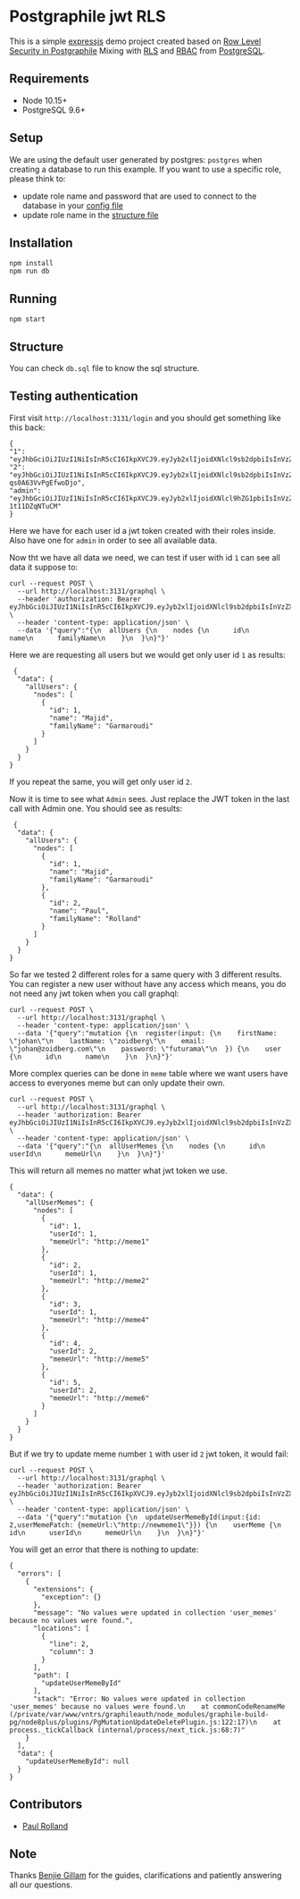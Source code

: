 # Postgraphile jwt RLS

This is a simple [expressjs](https://expressjs.com/) demo project created based on [Row Level Security in Postgraphile](https://www.graphile.org/postgraphile/postgresql-schema-design/#row-level-security)
Mixing with [RLS](https://www.postgresql.org/docs/9.6/user-manag.html) and [RBAC](https://www.postgresql.org/docs/9.6/ddl-rowsecurity.html) from [PostgreSQL](https://www.postgresql.org/).

## Requirements

- Node 10.15+
- PostgreSQL 9.6+

## Setup

We are using the default user generated by postgres: `postgres` when creating a database to run this example.
If you want to use a specific role, please think to:
- update role name and password that are used to connect to the database in your [config file](/config/default.yml)
- update role name in the [structure file](/db.sql#83)

## Installation

```
npm install
npm run db
```

## Running

```
npm start
```

## Structure

You can check `db.sql` file to know the sql structure.

## Testing authentication

First visit `http://localhost:3131/login` and you should get something like this back:

```
{
"1": "eyJhbGciOiJIUzI1NiIsInR5cCI6IkpXVCJ9.eyJyb2xlIjoidXNlcl9sb2dpbiIsInVzZXJfaWQiOjEsImlhdCI6MTU1MDUwMDgwMH0.wqSPESwLzs671yVKyBD0WK_Ppm8oXJOi06UeA7sn7Oc",
"2": "eyJhbGciOiJIUzI1NiIsInR5cCI6IkpXVCJ9.eyJyb2xlIjoidXNlcl9sb2dpbiIsInVzZXJfaWQiOjIsImlhdCI6MTU1MDUwMDgwMH0.gGP7YH84vdsLYiwiF7QK3FV63-qs0A63VvPgEfwoDjo",
"admin": "eyJhbGciOiJIUzI1NiIsInR5cCI6IkpXVCJ9.eyJyb2xlIjoidXNlcl9hZG1pbiIsInVzZXJfaWQiOjAsImlhdCI6MTU1MDUwMDgwMH0.0G1aHgGJcTwCoWCDHBY6pFhZUlb_ML-1t11DZqNTuCM"
}
```

Here we have for each user id a jwt token created with their roles inside. Also have one for `admin` in order to see all available data.

Now tht we have all data we need, we can test if user with id `1` can see all data it suppose to:

```
curl --request POST \
  --url http://localhost:3131/graphql \
  --header 'authorization: Bearer eyJhbGciOiJIUzI1NiIsInR5cCI6IkpXVCJ9.eyJyb2xlIjoidXNlcl9sb2dpbiIsInVzZXJfaWQiOjEsImlhdCI6MTU1MDUwMDgwMH0.wqSPESwLzs671yVKyBD0WK_Ppm8oXJOi06UeA7sn7Oc' \
  --header 'content-type: application/json' \
  --data '{"query":"{\n  allUsers {\n    nodes {\n      id\n      name\n      familyName\n    }\n  }\n}"}'
```

Here we are requesting all users but we would get only user id `1` as results:

```
 {
  "data": {
    "allUsers": {
      "nodes": [
        {
          "id": 1,
          "name": "Majid",
          "familyName": "Garmaroudi"
        }
      ]
    }
  }
}
```

If you repeat the same, you will get only user id `2`.

Now it is time to see what `Admin` sees. Just replace the JWT token in the last call with Admin one. You should see as results:

```
 {
  "data": {
    "allUsers": {
      "nodes": [
        {
          "id": 1,
          "name": "Majid",
          "familyName": "Garmaroudi"
        },
        {
          "id": 2,
          "name": "Paul",
          "familyName": "Rolland"
        }
      ]
    }
  }
}
```

So far we tested 2 different roles for a same query with 3 different results.
You can register a new user without have any access which means, you do not need any jwt token when you call graphql:

```
curl --request POST \
  --url http://localhost:3131/graphql \
  --header 'content-type: application/json' \
  --data '{"query":"mutation {\n  register(input: {\n    firstName: \"johan\"\n    lastName: \"zoidberg\"\n    email: \"johan@zoidberg.com\"\n    password: \"futurama\"\n  }) {\n    user {\n      id\n      name\n    }\n  }\n}"}'
```

More complex queries can be done in `meme` table where we want users have access to everyones meme but can only update their own.

```
curl --request POST \
  --url http://localhost:3131/graphql \
  --header 'authorization: Bearer eyJhbGciOiJIUzI1NiIsInR5cCI6IkpXVCJ9.eyJyb2xlIjoidXNlcl9sb2dpbiIsInVzZXJfaWQiOjEsImlhdCI6MTU1MDUwNDA3NH0._aM0Z_9F0LXG10yHLThsKtMD0QRPD_VOOH2bbkJep3g' \
  --header 'content-type: application/json' \
  --data '{"query":"{\n  allUserMemes {\n    nodes {\n      id\n      userId\n      memeUrl\n    }\n  }\n}"}'
```

This will return all memes no matter what jwt token we use.

```
{
  "data": {
    "allUserMemes": {
      "nodes": [
        {
          "id": 1,
          "userId": 1,
          "memeUrl": "http://meme1"
        },
        {
          "id": 2,
          "userId": 1,
          "memeUrl": "http://meme2"
        },
        {
          "id": 3,
          "userId": 1,
          "memeUrl": "http://meme4"
        },
        {
          "id": 4,
          "userId": 2,
          "memeUrl": "http://meme5"
        },
        {
          "id": 5,
          "userId": 2,
          "memeUrl": "http://meme6"
        }
      ]
    }
  }
}
```

But if we try to update meme number `1` with user id `2` jwt token, it would fail:

```
curl --request POST \
  --url http://localhost:3131/graphql \
  --header 'authorization: Bearer eyJhbGciOiJIUzI1NiIsInR5cCI6IkpXVCJ9.eyJyb2xlIjoidXNlcl9sb2dpbiIsInVzZXJfaWQiOjEsImlhdCI6MTU1MDUwNDA3NH0._aM0Z_9F0LXG10yHLThsKtMD0QRPD_VOOH2bbkJep3g' \
  --header 'content-type: application/json' \
  --data '{"query":"mutation {\n  updateUserMemeById(input:{id: 2,userMemePatch: {memeUrl:\"http://newmeme1\"}}) {\n    userMeme {\n      id\n      userId\n      memeUrl\n    }\n  }\n}"}'
```

You will get an error that there is nothing to update:

```
{
  "errors": [
    {
      "extensions": {
        "exception": {}
      },
      "message": "No values were updated in collection 'user_memes' because no values were found.",
      "locations": [
        {
          "line": 2,
          "column": 3
        }
      ],
      "path": [
        "updateUserMemeById"
      ],
      "stack": "Error: No values were updated in collection 'user_memes' because no values were found.\n    at commonCodeRenameMe (/private/var/www/vntrs/graphileauth/node_modules/graphile-build-pg/node8plus/plugins/PgMutationUpdateDeletePlugin.js:122:17)\n    at process._tickCallback (internal/process/next_tick.js:68:7)"
    }
  ],
  "data": {
    "updateUserMemeById": null
  }
}
```

## Contributors

- [Paul Rolland](https://github.com/PaulRolland68)

## Note

Thanks [Benjie Gillam](https://github.com/benjie) for the guides, clarifications and patiently answering all our questions.
